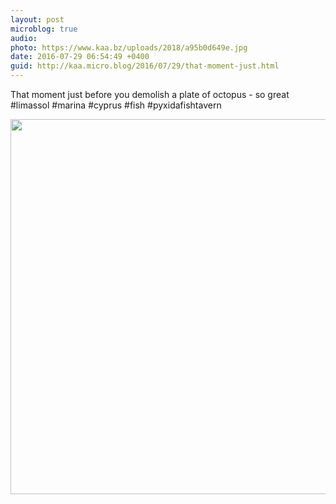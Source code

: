 ```yaml
---
layout: post
microblog: true
audio: 
photo: https://www.kaa.bz/uploads/2018/a95b0d649e.jpg
date: 2016-07-29 06:54:49 +0400
guid: http://kaa.micro.blog/2016/07/29/that-moment-just.html
---
```

That moment just before you demolish a plate of octopus - so great #limassol #marina #cyprus #fish #pyxidafishtavern

<img src="https://www.kaa.bz/uploads/2018/a95b0d649e.jpg" width="600" height="600" />
